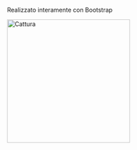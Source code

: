 Realizzato interamente con Bootstrap

<img width="288" alt="Cattura" src="https://github.com/fatnaelbassraoui/travel-Agency/assets/101737847/0bb6dc80-0557-4b1a-85a9-0cdc5bd2552d">
